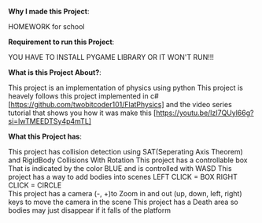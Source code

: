 **Why I made this Project**:

HOMEWORK for school


**Requirement to run this Project**:

YOU HAVE TO INSTALL PYGAME LIBRARY OR IT WON'T RUN!!!


**What is this Project About?**:

This project is an implementation of physics using python
This project is heavely follows this project implemented in c# [https://github.com/twobitcoder101/FlatPhysics]
and the video series tutorial that shows you how it was make this [https://youtu.be/lzI7QUyl66g?si=IwTMEEDTSy4p4mTL]


**What this Project has**:

This project has collision detection using SAT(Seperating Axis Theorem) and RigidBody Collisions With Rotation
This project has a controllable box That is indicated by the color BLUE and is controlled with WASD
This project has a way to add bodies into scenes 
  LEFT CLICK = BOX
  RIGHT CLICK = CIRCLE  
This project has a camera (-, +)to Zoom in and out (up, down, left, right) keys to move the camera in the scene
This project has a Death area so bodies may just disappear if it falls of the platform


